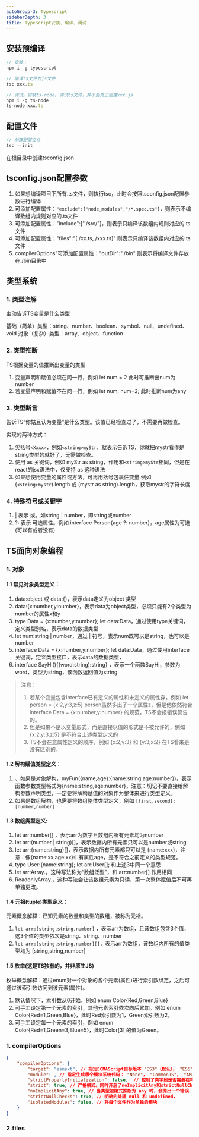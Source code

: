 ```yaml
---
autoGroup-3: Typescript
sidebarDepth: 3
title: TypeScript安装、编译、调试
---
```


## 安装预编译
```typescript
// 安装：
npm i -g typescript

// 编译ts文件为js文件
tsc xxx.ts

// 调试。安装ts-node。调试ts文件，并不会真正创建xxx.js
npm i -g ts-node
ts-node xxx.ts
```

## 配置文件
```typescript
// 创建配置文件
tsc --init
```
在根目录中创建tsconfig.json

## tsconfig.json配置参数
1. 如果想编译项目下所有.ts文件，则执行tsc，此时会按照tsconfig.json配置参数进行编译
2. 可添加配置属性：`"exclude":["node_modules","/*.spec.ts"]`，则表示不编译数组内规则对应的.ts文件
3. 可添加配置属性："include":["./src/"]，则表示只编译该数组内规则对应的.ts文件
4. 可添加配置属性："files":"[./xx.ts,./xxx.ts]" 则表示只编译该数组内对应的.ts文件
5. compilerOptions"可添加配置属性："outDir":"./bin" 则表示将编译文件存放在./bin目录中

## 类型系统
### 1. 类型注解
主动告诉TS变量是什么类型

基础（简单）类型：string、number、boolean、symbol、null、undefined、void
对象（复杂）类型：array、object、function

### 2. 类型推断
TS根据变量的值推断出变量的类型
1. 变量声明和赋值必须在同一行，例如 let num = 2 此时可推断出num为number
2. 若变量声明和赋值不在同一行，例如 let num; num=2; 此时推断num为any

### 3. 类型断言
告诉TS“你姑且认为变量”是什么类型。该值已经检查过了，不需要再做检查。

实现的两种方式：
1. 尖括号`<Xxxx>`，例如`<string>myStr`，就表示告诉TS，你就把mystr看作是string类型的就好了，无需做检查。
2. 使用 as 关键词，例如 myStr as string，作用和`<string>myStr`相同，但是在react的jsx语法中，仅支持 as 这种语法
3. 如果想使用变量的属性或方法，可再用括号包裹住变量.例如 (`<string>mystr`).length 或 (mystr as string).length，获取mystr的字符长度

### 4. 特殊符号或关键字
1. | 表示 或。如string | number，即string或number
2. ?: 表示 可选属性。例如 interface Person{age ?: number}，age属性为可选(可以有或者没有)

## TS面向对象编程
### 1. 对象
#### 1.1 常见对象类型定义：
1. data:object 或 data:{}，表示data定义为object 类型
2. data:{x:number,y:number}，表示data为object类型，必须只能有2个类型为number的属性x和y
3. type Data = {x:number,y:number}; let data:Data，通过使用type关键词，定义类型别名，表示data的数据类型
4. let num:string | number，通过 | 符号，表示num既可以是string，也可以是number
5. interface Data = {x:number,y:number}; let data:Data，通过使用interface关键词，定义类型接口，表示data的数据类型，
6. interface SayHi(){(word:string):string} ，表示一个函数SayHi，参数为word，类型为string，该函数返回值为string
> 注意：
> 1. 若某个变量包含interface已有定义的属性和未定义的属性存，例如 let person = {x:2,y:3,z:5} person虽然多出了一个属性z，但是他依然符合 interface Data = {x:number,y:number} 的规范，TS不会报错误警告的。
> 2. 但是如果不是以变量形式，而是直接以值的形式是不被允许的，例如 {x:2,y:3,z:5} 是不符合上述类型定义的
> 3. TS不会在意属性定义的顺序，例如 {x:2,y:3} 和 {y:3,x:2} 在TS看来是没有区别的。

#### 1.2 解构赋值类型定义：
1. 、如果是对象解构，myFun({name,age}:{name:string,age:number})，表示函数参数类型格式为{name:string,age:number}，注意：切记不要直接给解构参数声明类型，一定要将解构赋值的对象作为整体来进行类型定义。
2. 如果是数组解构，也需要将数组整体类型定义，例如 `[first,second]:[number,number]`


#### 1.3 数组类型定义:
1. let arr:number[] ，表示arr为数字且数组内所有元素均为number
2. let arr:(number | string)[]，表示数据内所有元素只可以是number或string
3. let arr:{name:string}[]，表示数据内所有元素都只可以是 {name:xxx}，注意：像{name:xx,age:xx}中有属性age，是不符合之前定义的类型规范。
4. type User:{name:string}; let arr:User[]; 和上述3中同一个意思
5. let arr:Array.，这种写法称为“数组泛型”，和 arr:number[] 作用相同
6. ReadonlyArray.，这种写法会让该数组元素为只读，第一次整体赋值后不可再单独更改。

#### 1.4 元祖(tuple)类型定义：
元素概念解释：已知元素的数量和类型的数组，被称为元祖。
1. `let arr:[string,string,number]` ，表示arr为数组，且该数组包含3个值，这3个值的类型依次是string、string、number
2. `let arr:[string,string,number][]`，表示arr为数组，该数组内所有的值类型均为 [string,string,number]


#### 1.5 枚举(这是TS独有的，并非原生JS)
枚举概念解释：通过enum对一个对象的各个元素(属性)进行索引数绑定，之后可通过该索引数访问到该元素(属性)。
1. 默认情况下，索引数从0开始，例如 enum Color{Red,Green,Blue}
2. 可手工设定第一个元素的索引，其他元素索引依次向后累加。例如 enum Color{Red=1,Green,Blue}，此时Red索引数为1，Green索引数为2。
3. 可手工设定每一个元素的索引，例如 enum Color{Red=1,Green=3,Blue=5}，此时Color[3] 的值为Green。

### 1. compilerOptions
```json
{
    "compilerOptions": {   
        "target": "esnext", // 指定ECMAScript目标版本 "ES3"（默认）， "ES5"， "ES6"/ "ES2015"， "ES2016"， "ES2017"或 "ESNext"(最新的生成目标)
        "module": , // 指定生成哪个模块系统代码： "None"， "CommonJS"， "AMD"， "System"， "UMD"， "ES6"或 "ES2015"
        "strictPropertyInitialization": false,  // 控制了类字段是否需要在构造函数里初始化，false为不需要初始化
        "strict": true, // 严格模式。同时开启了noImplicitAny和strictNullChecks，也可以单独设置，此时strict应该设置为false
        "noImplicitAny": true, // 当类型被隐式推断为 any 时，会抛出一个错误
        "strictNullChecks": true, // 明确的处理 null 和 undefined，
        "isolatedModules": false, // 将每个文件作为单独的模块
    }
}
```
### 2.files
```json

```